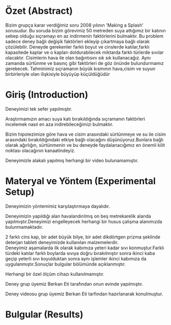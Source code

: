 

# Özet (Abstract)
 Bizim grupça karar verdiğimiz soru 2008 yılının 'Making a Splash' sorusudur. Bu soruda bizim görevimiz 50 metreden suya attığımız bir katının sebep olduğu sıçramayı en az indirmenin faktörlerini bulmaktır. Bu problem sadece deney bağlı değişik faktörleri ekleyip çıkartmaya bağlı olarak çözülebilir. Deneyde gerekenler farklı boyut ve cinslerde katılar,farklı kapasitede kaplar ve o kapları doldurabilecek miktarda farklı türlerde sıvılar olacaktır. Cisimlerin hava ile olan bağıntısını sık sık kullanacağız. Aynı zamanda sürtünme ve basınç gibi faktörleri de göz önünde bulundurmamız gerekecek. Tahminimiz sıçramanın büyük kısmının hava,cisim ve suyun birbirleriyle olan ilişkisiyle büyüyüp küçüldüğüdür
# Giriş (Introduction)
Deneyimizi tek sefer yapılmıştır.

Araştırmamızın amacı suya katı bırakıldığında sıçramanın faktörleri incelemek nasıl en aza indirebileceğimizi bulmaktır. 

Bizim hipotezimize göre hava ve cisim arasındaki sürtünmeye ve su ile cisim arasındaki bırakıldığındaki etkiye bağlı olacağını düşünüyoruz.Bunlara bağlı olarak ağırlığın, sürtünmenin ve  bu deneyde faydalanacığımız en önemli kilit noktası olacağının kanaatindeyiz.

Deneyimizle alakalı yapılmış herhangi bir video bulunamamıştır.

# Materyal ve Yöntem (Experimental Setup)                                                                                                 
Deneyimizin yöntemimiz karşılaştırmaya dayalıdır.

Deneyimizin yapıldığı alan havalandırılmış on beş metrekarelik alanda yapılmıştır.Deneyimizi engelleyecek herhangi bir husus çalışma alanımızda bulunmamaktadır.

2 farklı cins kap, bir adet büyük bilye, bir adet dikdörtgen prizma şeklinde deterjan tableti deneyimizde kullanılan malzemelerdir.       
Deneyimiz aşamalarda ilk olarak kabımıza yeteri kadar sıvı konmuştur.Farklı türdeki katılar farklı boylarda sıvıya doğru bırakılmıştır sonra ikinci kaba geçip yeterli sıvı koyulduktan sonra aynı işlemler ikinci kabımıza da uygulanmıştır.Sonuçlar bulgular bölümünde açıklanmıştır.

Herhangi bir özel ölçüm cihazı kullanılmamıştır.

Deney grup üyemiz Berkan Eti tarafından onun evinde yapılmıştır.

Deney videosu grup üyemiz Berkan Eti tarfından hazırlanarak konulmuştur.
# Bulgular (Results)
 



